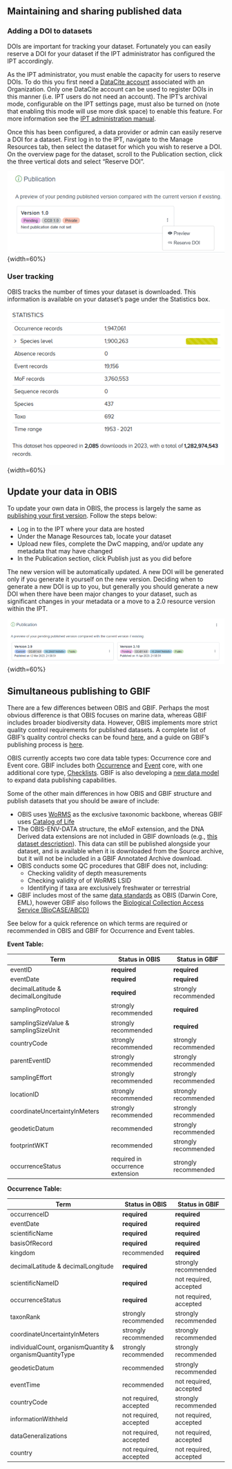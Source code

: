 ## Maintaining and sharing published data

### Adding a DOI to datasets

DOIs are important for tracking your dataset. Fortunately you can easily reserve a DOI for your dataset if the IPT administrator has configured the IPT accordingly.

As the IPT administrator, you must enable the capacity for users to reserve DOIs. To do this you first need a [DataCite account](https://datacite.org/) associated with an Organization. Only one DataCite account can be used to register DOIs in this manner (i.e. IPT users do not need an account). The IPT’s archival mode, configurable on the IPT settings page, must also be turned on (note that enabling this mode will use more disk space) to enable this feature. For more information see the [IPT administration manual](https://ipt.gbif.org/manual/en/ipt/latest/administration).

Once this has been configured, a data provider or admin can easily reserve a DOI for a dataset. First log in to the IPT, navigate to the Manage Resources tab, then select the dataset for which you wish to reserve a DOI. On the overview page for the dataset, scroll to the Publication section, click the three vertical dots and select “Reserve DOI”.  

![Screenshot indicating how to reserve a DOI for your dataset](images/ipt-doi.png){width=60%}

### User tracking

OBIS tracks the number of times your dataset is downloaded. This information is available on your dataset’s page under the Statistics box.

![Example screenshot of how dataset downloads can be tracked](images/data-tracking.png){width=60%}

## Update your data in OBIS

To update your own data in OBIS, the process is largely the same as [publishing your first version](ipt.html#publish-on-the-ipt). Follow the steps below:

- Log in to the IPT where your data are hosted
- Under the Manage Resources tab, locate your dataset
- Upload new files, complete the DwC mapping, and/or update any metadata that may have changed
- In the Publication section, click Publish just as you did before

The new version will be automatically updated. A new DOI will be generated only if you generate it yourself on the new version. Deciding when to generate a new DOI is up to you, but generally you should generate a new DOI when there have been major changes to your dataset, such as significant changes in your metadata or a move to a 2.0 resource version within the IPT.

![Example of IPT version control](images/ipt-pubVersion.png){width=60%}

## Simultaneous publishing to GBIF

There are a few differences between OBIS and GBIF. Perhaps the most obvious difference is that OBIS focuses on marine data, whereas GBIF includes broader biodiversity data. However, OBIS implements more strict quality control requirements for published datasets. A complete list of GBIF’s quality control checks can be found [here](https://data-blog.gbif.org/post/issues-and-flags/), and a guide on GBIF’s publishing process is [here](https://www.gbif.org/publishing-data).

OBIS currently accepts two core data table types: Occurrence core and Event core. GBIF includes both [Occurrence](https://www.gbif.org/data-quality-requirements-occurrences) and [Event](https://www.gbif.org/data-quality-requirements-sampling-events) core, with one additional core type, [Checklists](https://www.gbif.org/data-quality-requirements-checklists). GBIF is also developing a [new data model](https://www.gbif.org/composition/HjlTr705BctcnaZkcjRJq/data-model-principal-composition) to expand data publishing capabilities.

Some of the other main differences in how OBIS and GBIF structure and publish datasets that you should be aware of include:

* OBIS uses [WoRMS](https://www.marinespecies.org/index.php) as the exclusive taxonomic backbone, whereas GBIF uses [Catalog of Life](https://www.catalogueoflife.org/)
* The OBIS-ENV-DATA structure, the eMoF extension, and the DNA Derived data extensions are not included in GBIF downloads (e.g., [this dataset description](https://www.gbif.org/dataset/be77e203-486c-4651-91b9-8347968b728c#description)). This data can still be published alongside your dataset, and is available when it is downloaded from the Source archive, but it will not be included in a GBIF Annotated Archive download.
* OBIS conducts some QC procedures that GBIF does not, including:
  * Checking validity of depth measurements
  * Checking validity of of WoRMS LSID
  * Identifying if taxa are exclusively freshwater or terrestrial
* GBIF includes most of the same [data standards](https://www.gbif.org/standards) as OBIS (Darwin Core, EML), however GBIF also follows the [Biological Collection Access Service (BioCASE/ABCD)](https://www.tdwg.org/standards/abcd/#parts%20of%20the%20standard)

See below for a quick reference on which terms are required or recommended in OBIS and GBIF for Occurrence and Event tables.

**Event Table:**

| Term | Status in OBIS | Status in GBIF |
|----|----|---|
| eventID | **required** | **required** |
| eventDate | **required** | **required** |
| decimalLatitude & decimalLongitude | **required** | strongly recommended |
| samplingProtocol | strongly recommended | **required**  |
| samplingSizeValue & samplingSizeUnit | strongly recommended | **required**  |
| countryCode | strongly recommended | strongly recommended |
| parentEventID | strongly recommended | strongly recommended |
| samplingEffort | strongly recommended | strongly recommended |
| locationID | strongly recommended | strongly recommended |
| coordinateUncertaintyInMeters | strongly recommended | strongly recommended |
| geodeticDatum | recommended | strongly recommended |
| footprintWKT | recommended | strongly recommended |
| occurrenceStatus | required in occurrence extension | strongly recommended |

**Occurrence Table:**

| Term | Status in OBIS | Status in GBIF |
|----|----|---|
| occurrenceID | **required**  | **required**  |
| eventDate | **required**  | **required**  |
| scientificName | **required**  | **required**  |
| basisOfRecord | **required**  | **required**  |
| kingdom | recommended | **required**  |
| decimalLatitude & decimalLongitude | **required**  | strongly recommended |
| scientificNameID | **required**  | not required, accepted |
| occurrenceStatus | **required**  | not required, accepted |
| taxonRank | strongly recommended | strongly recommended |
| coordinateUncertaintyInMeters | strongly recommended | strongly recommended |
| individualCount, organismQuantity & organismQuantityType | strongly recommended | strongly recommended |
| geodeticDatum | recommended | strongly recommended |
| eventTime | recommended | not required, accepted |
| countryCode | not required, accepted | strongly recommended |
| informationWithheld | not required, accepted | not required, accepted |
| dataGeneralizations | not required, accepted | not required, accepted |
| country | not required, accepted | not required, accepted |
